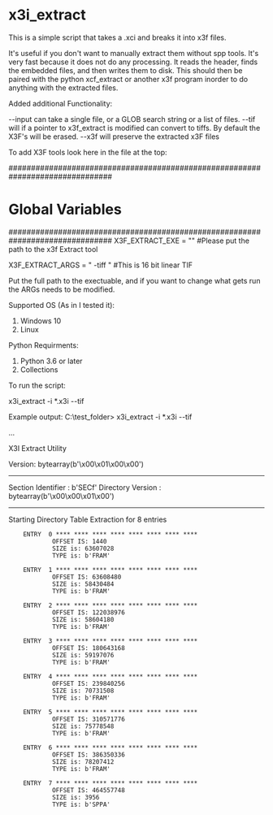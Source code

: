 # x3i_extract
This is a simple script that takes a .xci and breaks it into x3f files.

It's useful if you don't want to manually extract them without spp tools. It's very fast because it does not do any processing. It reads the header, finds the embedded files, and then writes them to disk. This should then be paired with the python xcf_extract or another x3f program inorder to do anything with the extracted files.

Added additional Functionality:

--input can take a single file, or a GLOB search string or a list of files. 
--tif will if a pointer to x3f_extract is modified can convert to tiffs. By default the X3F's will be erased.
--x3f will preserve the extracted x3F files

To add X3F tools look here in the file at the top:

###############################################################################
# Global Variables
###############################################################################
X3F_EXTRACT_EXE = "" #Please put the path to the x3f Extract tool 

X3F_EXTRACT_ARGS = " -tiff " #This is 16 bit linear TIF

Put the full path to the exectuable, and if you want to change what gets run the ARGs needs to be modified.

Supported OS (As in I tested it):
1. Windows 10
2. Linux

Python Requirments:
1. Python 3.6 or later
2. Collections

To run the script:

x3i_extract -i *.x3i --tif

Example output:
C:\test_folder> x3i_extract -i *.x3i --tif

...

X3I Extract Utility

Version:  bytearray(b'\x00\x01\x00\x00')

**** **** **** **** **** **** **** **** **** **** ****

Section Identifier   : b'SECf'
Directory Version    : bytearray(b'\x00\x00\x01\x00')

**** **** **** **** **** **** **** **** **** **** ****
Starting Directory Table Extraction for 8 entries

        ENTRY  0 **** **** **** **** **** **** **** ****
                OFFSET IS: 1440
                SIZE is: 63607028
                TYPE is: b'FRAM'

        ENTRY  1 **** **** **** **** **** **** **** ****
                OFFSET IS: 63608480
                SIZE is: 58430484
                TYPE is: b'FRAM'

        ENTRY  2 **** **** **** **** **** **** **** ****
                OFFSET IS: 122038976
                SIZE is: 58604180
                TYPE is: b'FRAM'

        ENTRY  3 **** **** **** **** **** **** **** ****
                OFFSET IS: 180643168
                SIZE is: 59197076
                TYPE is: b'FRAM'

        ENTRY  4 **** **** **** **** **** **** **** ****
                OFFSET IS: 239840256
                SIZE is: 70731508
                TYPE is: b'FRAM'

        ENTRY  5 **** **** **** **** **** **** **** ****
                OFFSET IS: 310571776
                SIZE is: 75778548
                TYPE is: b'FRAM'

        ENTRY  6 **** **** **** **** **** **** **** ****
                OFFSET IS: 386350336
                SIZE is: 78207412
                TYPE is: b'FRAM'

        ENTRY  7 **** **** **** **** **** **** **** ****
                OFFSET IS: 464557748
                SIZE is: 3956
                TYPE is: b'SPPA'
